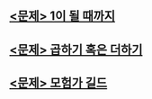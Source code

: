 ## [<문제> 1이 될 때까지](https://github.com/20170375/Coding-Test-with-Python/blob/main/bank/1%EC%9D%B4%20%EB%90%A0%20%EB%95%8C%EA%B9%8C%EC%A7%80.md)

## [<문제> 곱하기 혹은 더하기](https://github.com/20170375/Coding-Test-with-Python/blob/main/bank/%EA%B3%B1%ED%95%98%EA%B8%B0%20%ED%98%B9%EC%9D%80%20%EB%8D%94%ED%95%98%EA%B8%B0.md)

## [<문제> 모험가 길드](https://github.com/20170375/Coding-Test-with-Python/blob/main/bank/%EB%AA%A8%ED%97%98%EA%B0%80%20%EA%B8%B8%EB%93%9C.md)
